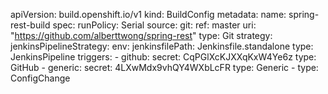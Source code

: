 apiVersion: build.openshift.io/v1
kind: BuildConfig
metadata:
  name: spring-rest-build
spec:
  runPolicy: Serial
  source:
    git:
      ref: master
      uri: "https://github.com/alberttwong/spring-rest"
    type: Git
  strategy:
    jenkinsPipelineStrategy:
      env:
      jenkinsfilePath: Jenkinsfile.standalone
    type: JenkinsPipeline
  triggers:
    - github:
        secret: CqPGlXcKJXXqKxW4Ye6z
      type: GitHub
    - generic:
        secret: 4LXwMdx9vhQY4WXbLcFR
      type: Generic
    - type: ConfigChange

